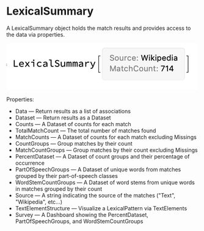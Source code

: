 # LexicalSummary

A LexicalSummary object holds the match results and provides access to the data via properties.

![Image of a Lexical Summary object](./assets/images/LexicalSummary.png)

Properties:
* Data — Return results as a list of associations
* Dataset — Return results as a Dataset
* Counts — A Dataset of counts for each match
* TotalMatchCount — The total number of matches found
* MatchCounts — A Dataset of counts for each match excluding Missings
* CountGroups — Group matches by their count
* MatchCountGroups — Group matches by their count excluding Missings
* PercentDataset — A Dataset of count groups and their percentage of occurrence
* PartOfSpeechGroups — A Dataset of unique words from matches grouped by their part-of-speech classes
* WordStemCountGroups — A Dataset of word stems from unique words in matches grouped by their count
* Source — A string indicating the source of the matches ("Text", "Wikipedia", etc...)
* TextElementStructure — Visualize a LexicalPattern via TextElements
* Survey — A Dashboard showing the PercentDataset, PartOfSpeechGroups, and WordStemCountGroups
